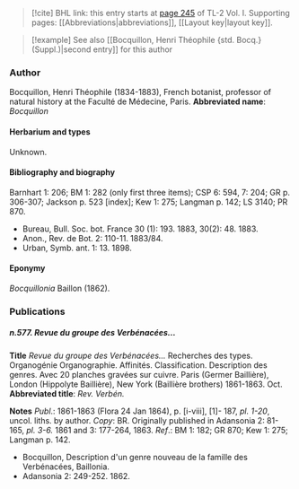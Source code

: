 > [!cite] BHL link: this entry starts at [page 245](https://www.biodiversitylibrary.org/page/33120376) of TL-2 Vol. I.
> Supporting pages: [[Abbreviations|abbreviations]], [[Layout key|layout key]].

> [!example] See also [[Bocquillon, Henri Théophile {std. Bocq.} (Suppl.)|second entry]] for this author

### Author

Bocquillon, Henri Théophile (1834-1883), French botanist, professor of natural history at the Faculté de Médecine, Paris. 
**Abbreviated name**: *Bocquillon*

#### Herbarium and types

Unknown.

#### Bibliography and biography

Barnhart 1: 206; BM 1: 282 (only first three items); CSP 6: 594, 7: 204; GR p. 306-307; Jackson p. 523 \[index\]; Kew 1: 275; Langman p. 142; LS 3140; PR 870.
- Bureau, Bull. Soc. bot. France 30 (1): 193. 1883, 30(2): 48. 1883.
- Anon., Rev. de Bot. 2: 110-11. 1883/84.
- Urban, Symb. ant. 1: 13. 1898.

#### Eponymy

*Bocquillonia* Baillon (1862).

### Publications

##### n.577. Revue du groupe des Verbénacées...

**Title**
*Revue du groupe des Verbénacées...* Recherches des types. Organogénie Organographie. Affinités. Classification. Description des genres. Avec 20 planches gravées sur cuivre. Paris (Germer Baillière), London (Hippolyte Baillière), New York (Baillière brothers) 1861-1863. Oct.
**Abbreviated title**: *Rev. Verbén.*

**Notes**
*Publ*.: 1861-1863 (Flora 24 Jan 1864), p. \[i-viii\], \[1\]- 187, *pl. 1-20*, uncol. liths. by author. *Copy*: BR. Originally published in Adansonia 2: 81-165, *pl. 3-6.* 1861 and 3: 177-264, 1863.
*Ref*.: BM 1: 182; GR 870; Kew 1: 275; Langman p. 142.
- Bocquillon, Description d'un genre nouveau de la famille des Verbénacées, Baillonia.
- Adansonia 2: 249-252. 1862.

